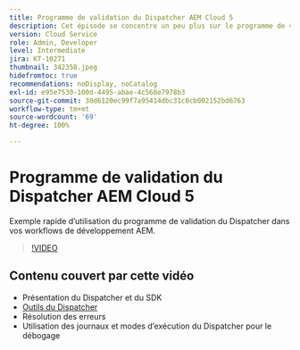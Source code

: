 ```yaml
---
title: Programme de validation du Dispatcher AEM Cloud 5
description: Cet épisode se concentre un peu plus sur le programme de validation du Dispatcher et ses nuances.
version: Cloud Service
role: Admin, Developer
level: Intermediate
jira: KT-10271
thumbnail: 342358.jpeg
hidefromtoc: true
recommendations: noDisplay, noCatalog
exl-id: e95e7530-100d-4495-abae-4c568e7978b3
source-git-commit: 30d6120ec99f7a95414dbc31c0cb002152bd6763
workflow-type: tm+mt
source-wordcount: '69'
ht-degree: 100%

---
```


# Programme de validation du Dispatcher AEM Cloud 5

Exemple rapide d’utilisation du programme de validation du Dispatcher dans vos workflows de développement AEM.

>[!VIDEO](https://video.tv.adobe.com/v/342358?quality=12&learn=on)

## Contenu couvert par cette vidéo

+ Présentation du Dispatcher et du SDK
+ [Outils du Dispatcher](https://experienceleague.adobe.com/docs/experience-manager-cloud-service/content/implementing/content-delivery/validation-debug.html?lang=fr)
+ Résolution des erreurs
+ Utilisation des journaux et modes d’exécution du Dispatcher pour le débogage

